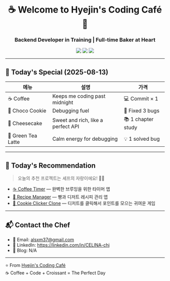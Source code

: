 
<h1 align="center">☕ Welcome to Hyejin's Coding Café 🥐</h1>
<h3 align="center">Backend Developer in Training | Full-time Baker at Heart</h3>

<p align="center">
  <img src="https://img.shields.io/badge/Status-Fresh%20Bakes%20Daily-brightgreen" />
  <img src="https://img.shields.io/badge/Language-Python-blue" />
  <img src="https://img.shields.io/badge/Theme-Coffee%20%26%20Croissant-brown" />
</p>

---

## 📝 Today's Special (2025-08-13)
| 메뉴 | 설명 | 가격 |
|------|------|------|
| ☕ Coffee | Keeps me coding past midnight | 💻 Commit × 1 |
| 🍫 Choco Cookie | Debugging fuel | 🔧 Fixed 3 bugs |
| 🍰 Cheesecake | Sweet and rich, like a perfect API | 📚 1 chapter study |
| 🍵 Green Tea Latte | Calm energy for debugging | 💡 1 solved bug |


---

## 🌟 Today's Recommendation
> 오늘의 추천 프로젝트는 셰프의 자랑이에요! 🥖✨

- [☕ Coffee Timer](https://github.com/CELINA-chj/coffee-timer) — 완벽한 브루잉을 위한 타이머 앱
- [🍰 Recipe Manager](https://github.com/CELINA-chj/recipe-manager) — 빵과 디저트 레시피 관리 앱
- [🍪 Cookie Clicker Clone](https://github.com/CELINA-chj/cookie-clicker) — 디저트를 클릭해서 포인트를 모으는 귀여운 게임


---

## 📬 Contact the Chef
- 📧 Email: alsxm37@gmail.com
- 💼 LinkedIn: https://linkedin.com/in/CELINA-chj
- 📝 Blog: N/A

---

⭐️ From [Hyejin's Coding Café](https://github.com/CELINA-chj)  
☕ Coffee + Code + Croissant = The Perfect Day
